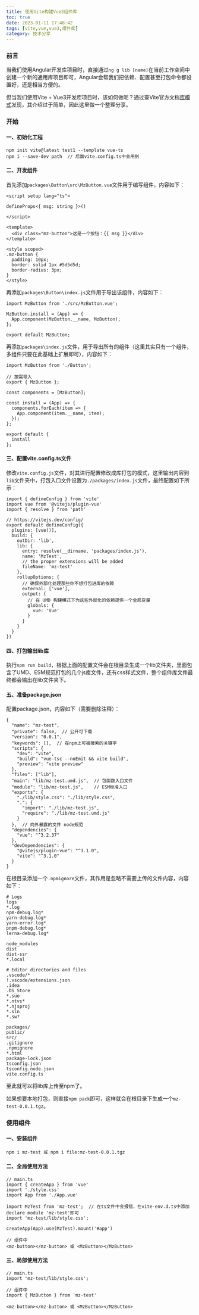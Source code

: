 ```yaml
---
title: 使用Vite构建Vue3组件库
toc: true
date: 2023-01-11 17:48:42
tags: [vite,vue,vue3,组件库]
category: 技术分享
---
```

### 前言

当我们使用Angular开发库项目时，直接通过`ng g lib [name]`在当前工作空间中创建一个新的通用库项目即可，Angular会帮我们把依赖、配置甚至打包命令都设置好，还是相当方便的。

但当我们使用Vite + Vue3开发库项目时，该如何做呢？通过查Vite官方文档[库模式](https://cn.vitejs.dev/guide/build.html#library-mode)发现，其介绍过于简单，因此这里做一个整理分享。

### 开始

#### 一、初始化工程

```
npm init vite@latest test1 --template vue-ts
npm i --save-dev path  // 后面vite.config.ts中会用到
```

#### 二、开发组件

首先添加`packages\Button\src\MzButton.vue`文件用于编写组件，内容如下：

```
<script setup lang="ts">

defineProps<{ msg: string }>()

</script>

<template>
  <div class="mz-button">这是一个按钮：{{ msg }}</div>
</template>

<style scoped>
.mz-button {
  padding: 10px;
  border: solid 1px #5d5d5d;
  border-radius: 3px;
}
</style>
```

再添加`packages\Button\index.js`文件用于导出该组件，内容如下：

```
import MzButton from './src/MzButton.vue';

MzButton.install = (App) => {
  App.component(MzButton.__name, MzButton);
};

export default MzButton;
```

再添加`packages\index.js`文件，用于导出所有的组件（这里其实只有一个组件，多组件只要在此基础上扩展即可），内容如下：

```
import MzButton from './Button';

// 按需导入
export { MzButton };

const components = [MzButton];

const install = (App) => {
  components.forEach(item => {
    App.component(item.__name, item);
  });
};

export default {
  install
};
```

#### 三、配置vite.config.ts文件

修改`vite.config.js`文件，对其进行配置修改成库打包的模式，这里输出内容到`lib`文件夹中，打包入口文件设置为`./packages/index.js`文件，最终配置如下所示：

```
import { defineConfig } from 'vite'
import vue from '@vitejs/plugin-vue'
import { resolve } from 'path'

// https://vitejs.dev/config/
export default defineConfig({
  plugins: [vue()],
  build: {
    outDir: 'lib',
    lib: {
      entry: resolve(__dirname, 'packages/index.js'),
      name: 'MzTest',
      // the proper extensions will be added
      fileName: 'mz-test'
    },
    rollupOptions: {
      // 确保外部化处理那些你不想打包进库的依赖
      external: ['vue'],
      output: {
        // 在 UMD 构建模式下为这些外部化的依赖提供一个全局变量
        globals: {
          vue: 'Vue'
        }
      }
    }
  }
})
```

#### 四、打包输出lib库

执行`npm run build`，根据上面的配置文件会在根目录生成一个lib文件夹，里面包含了UMD、ESM规范打包的几个js库文件，还有css样式文件，整个组件库文件最终都会输出在lib文件夹下。

#### 五、准备package.json

配置package.json，内容如下（需要删除注释）：

```
{
  "name": "mz-test",
  "private": false,  // 公开可下载
  "version": "0.0.1",
  "keywords": [],  // 在npm上可被搜索的关键字
  "scripts": {
    "dev": "vite",
    "build": "vue-tsc --noEmit && vite build",
    "preview": "vite preview"
  },
  "files": ["lib"],
  "main": "lib/mz-test.umd.js",  // 包函数入口文件
  "module": "lib/mz-test.js",    // ESM标准入口
  "exports": {
    "./lib/style.css": "./lib/style.css",
    ".": {
      "import": "./lib/mz-test.js",
      "require": "./lib/mz-test.umd.js"
    }
  },  // 向外暴露的文件 node规范
  "dependencies": {
    "vue": "^3.2.37"
  },
  "devDependencies": {
    "@vitejs/plugin-vue": "^3.1.0",
    "vite": "^3.1.0"
  }
}
```

在根目录添加一个`.npmignore`文件，其作用是忽略不需要上传的文件内容，内容如下：

```
# Logs
logs
*.log
npm-debug.log*
yarn-debug.log*
yarn-error.log*
pnpm-debug.log*
lerna-debug.log*

node_modules
dist
dist-ssr
*.local

# Editor directories and files
.vscode/*
!.vscode/extensions.json
.idea
.DS_Store
*.suo
*.ntvs*
*.njsproj
*.sln
*.sw?

packages/
public/
src/
.gitignore
.npmignore
*.html
package-lock.json
tsconfig.json
tsconfig.node.json
vite.config.ts
```

至此就可以将lib库上传至npm了。

如果想要本地打包，则直接`npm pack`即可，这样就会在根目录下生成一个`mz-test-0.0.1.tgz`。

### 使用组件

#### 一、安装组件

```
npm i mz-test 或 npm i file:mz-test-0.0.1.tgz
```

#### 二、全局使用方法

```
// main.ts
import { createApp } from 'vue'
import './style.css'
import App from './App.vue'

import MzTest from 'mz-test';  // 在ts文件中会报错，在vite-env.d.ts中添加declare module 'mz-test'即可
import 'mz-test/lib/style.css';

createApp(App).use(MzTest).mount('#app')

// 组件中
<mz-button></mz-button> 或 <MzButton></MzButton>
```

#### 三、局部使用方法

```
// main.ts
import 'mz-test/lib/style.css';

// 组件中
import { MzButton } from 'mz-test'

<mz-button></mz-button> 或 <MzButton></MzButton>
```